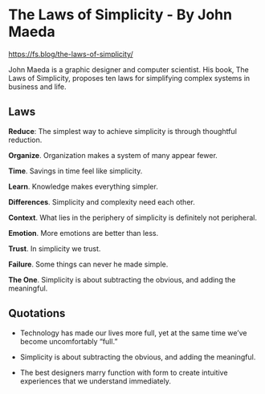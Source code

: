 # The Laws of Simplicity - By John Maeda

https://fs.blog/the-laws-of-simplicity/

John Maeda is a graphic designer and computer scientist. His book, The Laws of Simplicity, proposes ten laws for simplifying complex systems in business and life. 


## Laws

**Reduce**: The simplest way to achieve simplicity is through thoughtful reduction.

**Organize**. Organization makes a system of many appear fewer.

**Time**. Savings in time feel like simplicity.

**Learn**. Knowledge makes everything simpler.

**Differences**. Simplicity and complexity need each other.

**Context**. What lies in the periphery of simplicity is definitely not peripheral.

**Emotion**. More emotions are better than less.

**Trust**. In simplicity we trust.

**Failure**. Some things can never he made simple.

**The One**. Simplicity is about subtracting the obvious, and adding the meaningful.


## Quotations

* Technology has made our lives more full, yet at the same time we’ve become uncomfortably “full.”

* Simplicity is about subtracting the obvious, and adding the meaningful.

* The best designers marry function with form to create intuitive experiences that we understand immediately.
